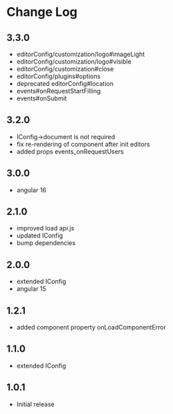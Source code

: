 # Change Log

## 3.3.0
- editorConfig/customization/logo#imageLight
- editorConfig/customization/logo#visible
- editorConfig/customization#close
- editorConfig/plugins#options
- deprecated editorConfig#location
- events#onRequestStartFilling
- events#onSubmit

## 3.2.0
- IConfig->document is not required
- fix re-rendering of component after init editors
- added props events_onRequestUsers

## 3.0.0
- angular 16

## 2.1.0
- improved load api.js
- updated IConfig
- bump dependencies

## 2.0.0
- extended IConfig
- angular 15

## 1.2.1
- added component property onLoadComponentError

## 1.1.0
- extended IConfig

## 1.0.1
- Initial release
